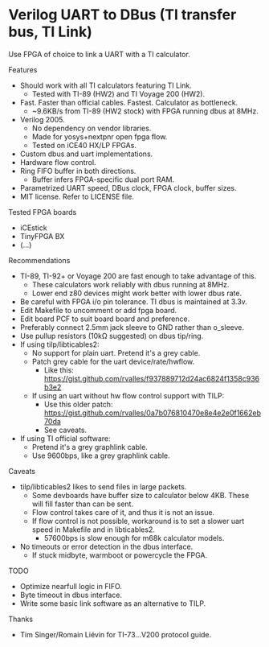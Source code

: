 # Verilog UART to DBus (TI transfer bus, TI Link)

Use FPGA of choice to link a UART with a TI calculator.

Features
* Should work with all TI calculators featuring TI Link.
  * Tested with TI-89 (HW2) and TI Voyage 200 (HW2).
* Fast. Faster than official cables. Fastest. Calculator as bottleneck.
  * ~9.6KB/s from TI-89 (HW2 stock) with FPGA running dbus at 8MHz.
* Verilog 2005.
  * No dependency on vendor libraries.
  * Made for yosys+nextpnr open fpga flow.
  * Tested on iCE40 HX/LP FPGAs.
* Custom dbus and uart implementations.
* Hardware flow control.
* Ring FIFO buffer in both directions.
  * Buffer infers FPGA-specific dual port RAM.
* Parametrized UART speed, DBus clock, FPGA clock, buffer sizes.
* MIT license. Refer to LICENSE file.

Tested FPGA boards
* iCEstick
* TinyFPGA BX
* (...)

Recommendations
* TI-89, TI-92+ or Voyage 200 are fast enough to take advantage of this.
  * These calculators work reliably with dbus running at 8MHz.
  * Lower end z80 devices might work better with lower dbus rate.
* Be careful with FPGA i/o pin tolerance. TI dbus is maintained at 3.3v.
* Edit Makefile to uncomment or add fpga board.
* Edit board PCF to suit board board and preference.
* Preferably connect 2.5mm jack sleeve to GND rather than o_sleeve.
* Use pullup resistors (10kΩ suggested) on dbus tip/ring.
* If using tilp/libticables2:
  * No support for plain uart. Pretend it's a grey cable.
  * Patch grey cable for the uart device/rate/hwflow.
    * Like this: https://gist.github.com/rvalles/f937889712d24ac6824f1358c936b3e2
  * If using an uart without hw flow control support with TILP:
    * Use this older patch: https://gist.github.com/rvalles/0a7b076810470e8e4e2e0f1662eb70da
    * See caveats.
* If using TI official software:
  * Pretend it's a grey graphlink cable.
  * Use 9600bps, like a grey graphlink cable.

Caveats
* tilp/libticables2 likes to send files in large packets.
  * Some devboards have buffer size to calculator below 4KB. These will fill faster than can be sent.
  * Flow control takes care of it, and thus it is not an issue.
  * If flow control is not possible, workaround is to set a slower uart speed in Makefile and in libticables2.
    * 57600bps is slow enough for m68k calculator models.
* No timeouts or error detection in the dbus interface.
  * If stuck midbyte, warmboot or powercycle the FPGA.

TODO
* Optimize nearfull logic in FIFO.
* Byte timeout in dbus interface.
* Write some basic link software as an alternative to TILP.

Thanks
* Tim Singer/Romain Liévin for TI-73...V200 protocol guide.
